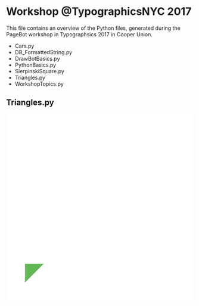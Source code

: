 # Workshop @TypographicsNYC 2017

This file contains an overview of the Python files, 
generated during the PageBot workshop in Typographsics 2017 in Cooper Union.

* Cars.py
* DB_FormattedString.py
* DrawBotBasics.py
* PythonBasics.py
* SierpinskiSquare.py
* Triangles.py
* WorkshopTopics.py

## Triangles.py 
![gallery/triangles.gif](gallery/triangles.gif)
